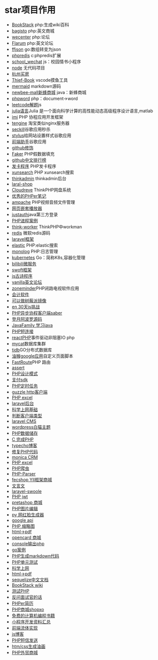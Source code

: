 # star项目作用
- [BookStack](https://github.com/BookStackApp/BookStack) php:生成wiki百科
- [bagisto](https://github.com/bagisto/bagisto) php:英文商城
- [wecenter](https://github.com/wecenter/wecenter) php:论坛
- [Flarum](https://github.com/flarum/flarum) php:英文论坛
- [ffjson](https://github.com/pquerna/ffjson) go:数组转变为json
- [phpredis](https://github.com/phpredis/phpredis) c:phpredis扩展
- [school_wechat](https://github.com/oubingbing/school_wechat) js：校园情书小程序
- [node](https://github.com/kelseyhightower/nocode)  无代码项目
- [杭州买房](https://github.com/houshanren/hangzhou_house_knowledge)
- [Thief-Book](https://github.com/cteamx/Thief-Book) vscode摸鱼工具
- [mermaid](https://github.com/mermaid-js/mermaid) markdown源码
- [newbee-mall新蜂商城](https://github.com/newbee-ltd/newbee-mall) java：新蜂商城
- [phpword](https://github.com/PHPOffice/PHPWord) php：document->word
- [leetcode解题](https://github.com/azl397985856/leetcode)js
- [julia语言](https://github.com/JuliaLang/julia)Julia 是一个面向科学计算的高性能动态高级程序设计语言,matlab
- [imi](https://github.com/Yurunsoft/imi)  PHP 协程应用开发框架
- [tengine](https://github.com/alibaba/tengine) 淘宝类似nginx服务器
- [seckill](https://github.com/gongjunhao/seckill)谷歌应用秒杀
- [stylus](https://github.com/o()penstyles/stylus)给网站设置样式谷歌应用
- [前端助手](https://github.com/zxlie/FeHelper)谷歌应用
- [github修饰](https://github.com/sindresorhus/refined-github)
- [Faker](https://github.com/fzaninotto/Faker) PHP假数据填充
- [github中文排行榜](https://github.com/kon9chunkit/GitHub-Chinese-Top-Charts)
- [发卡程序](https://github.com/Tai7sy/card-system) PHP发卡程序
- [xunsearch](https://github.com/hightman/xunsearch) PHP xunsearch搜索
- [thinkadmin](https://github.com/zoujingli/ThinkAdmin) thinkadmin后台
- [laral-shop](https://github.com/summerblue/laravel-shop)
- [Cloudreve](https://github.com/cloudreve/Cloudreve) ThinkPHP网盘系统
- [优秀的PHPer笔记](https://github.com/duiying/PHP-NOTES)
- [ampache](https://github.com/ampache/ampache) PHP视频音频文件管理
- [网页嵌套播放器](https://github.com/metowolf/MetingJS)
- [justauth](https://github.com/justauth/JustAuth)java第三方登录
- [PHP进程案例](https://github.com/elarity/advanced-php)
- [think-worker](https://github.com/top-think/think-worker) ThinkPHP中workman
- [redis](https://github.com/microsoftarchive/redis) 微软redis源码
- [laravel框架](https://github.com/laravel/framework)
- [elastic](https://github.com/elastic/elasticsearch-php) PHP:elastic搜索
- [monolog](https://github.com/Seldaek/monolog) PHP:日志管理
- [kubernetes](https://github.com/kubernetes/kubernetes) Go：简称K8s,容器化管理
- [bilibili微服务](https://github.com/bilibili/kratos)
- [swoft框架](https://github.com/swoft-cloud/swoft)
- [js古诗程序](https://github.com/LingDong-/cope)
- [vanilla英文论坛](https://github.com/vanilla/vanilla)
- [zoneminder](https://github.com/ZoneMinder/zoneminder)PHP闭路电视软件应用
- [会计软件](https://github.com/akaunting/akaunting)
- [可以做树莓派镜像](https://github.com/MichMich/MagicMirror)
- [en 30天js挑战](https://github.com/Asabeneh/30DaysOfJavaScript)
- [PHP异步协程客户端saber](https://github.com/swlib/saber)
- [登月阿波罗源码](https://github.com/chrislgarry/Apollo-11)
- [JavaFamily 学习java](https://github.com/AobingJava/JavaFamily)
- [PHP短连接](https://github.com/YOURLS/YOURLS)
- [reactPHP](https://github.com/reactphp/reactphp)事件驱动非阻塞IO php
- [mycat](https://github.com/MyCATApache/Mycat-Server)数据库集群
- [tidb](https://github.com/pingcap/tidb)GO分布式数据库
- [油猴google应用](https://github.com/Tampermonkey/tampermonkey)自定义页面脚本
- [FastRoute](https://github.com/nikic/FastRoute)PHP 路由
- [assert](https://github.com/webmozart/assert)
- [PHP设计模式](https://github.com/domnikl/DesignPatternsPHP)
- [支付sdk](https://github.com/Yurunsoft/PaySDK)
- [PHP定时任务](https://github.com/mtdowling/cron-expression)
- [guzzle http客户端](https://github.com/guzzle/guzzle)
- [PHP excel](https://github.com/PHPOffice/PhpSpreadsheet)
- [laravel后台](https://github.com/the-control-group/voyager)
- [科学上网基础](https://github.com/hoochanlon/fq-book)
- [判断客户端类型](https://github.com/jenssegers/agent)
- [laravel CMS](https://github.com/octobercms/october)
- [wordpress白猫主题](https://github.com/mashirozx/Sakura)
- [PHP数据储存](https://github.com/nextcloud/server)
- [C 完成PHP](https://github.com/php/php-src)
- [typecho博客](https://github.com/typecho/typecho)
- [修复PHP代码](https://github.com/FriendsOfPHP/PHP-CS-Fixer)
- [monica CRM](https://github.com/monicahq/monica)
- [PHP excel](https://github.com/PHPOffice/PHPExcel)
- [PHP爬虫](https://github.com/FriendsOfPHP/Goutte)
- [PHP-Parser](https://github.com/nikic/PHP-Parser)
- [fecshop YII框架商城](https://github.com/fecshop/yii2_fecshop)
- [文言文](https://github.com/wenyan-lang/wenyan)
- [laravel-swoole](https://github.com/swooletw/laravel-swoole)
- [PHP jwt](https://github.com/tymondesigns/jwt-auth)
- [pretashop 商城](https://github.com/PrestaShop/PrestaShop)
- [PHP图片编辑](https://github.com/Intervention/image)
- [py 网红脸生成器](https://github.com/a312863063/seeprettyface-generator-wanghong)
- [google api](https://github.com/googleapis/google-api-php-client)
- [PHP 缩略图](https://github.com/KnpLabs/snappy)
- [html->pdf](https://github.com/mpdf/mpdf)
- [opencard 商城](https://github.com/opencart/opencart)
- [console输出php](https://github.com/maximebf/php-debugbar)
- [go案例](https://github.com/goinaction/code)
- [PHP生成markdown代码](https://github.com/erusev/parsedown)
- [PHP单元测试](https://github.com/sebastianbergmann/phpunit)
- [科学上网](https://github.com/hoochanlon/w3-goto-world)
- [html->pdf](https://github.com/dompdf/dompdf)
- [sequelize中文文档](https://github.com/demopark/sequelize-docs-Zh-CN)
- [BookStack wiki](https://github.com/BookStackApp/BookStack)
- [测试PHP](https://github.com/danielmiessler/SecLists)
- [反问面试官的话](https://github.com/yifeikong/reverse-interview-zh)
- [PHPer简历](https://github.com/todayqq/resume)
- [PHP商城shopxo](https://github.com/gongfuxiang/shopxo)
- [免费的计算机编程书籍](https://github.com/justjavac/free-programming-books-zh_CN)
- [小程序开发资料汇总](https://github.com/justjavac/awesome-wechat-weapp)
- [前端流体实现](https://github.com/PavelDoGreat/WebGL-Fluid-Simulation)
- [js博客](https://github.com/mqyqingfeng/Blog)
- [PHP短信发送](https://github.com/overtrue/easy-sms)
- [htm/css生成油画](https://github.com/cyanharlow/purecss-francine)
- [PHP外贸商城](https://github.com/magento/magento2)
